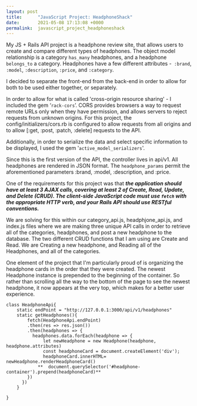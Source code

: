 ```yaml
---
layout: post
title:      "JavaScript Project: HeadphoneShack"
date:       2021-05-08 17:13:08 +0000
permalink:  javascript_project_headphoneshack
---
```



My JS + Rails API project is a headphone review site, that allows users to create and compare different types of headphones. The object model relationship is a category `has_many` headphones, and a headphone` belongs_to` a category. Headphones have a few different attributes -` :brand`, `:model`, `:description`, `:price`, and `:category`.

I decided to separate the front-end from the back-end in order to allow for both to be used either together, or separately.

In order to allow for what is called 'cross-origin resource sharing' - I included the gem ‘`rack-cors`’. CORS provides browsers a way to request remote URLs only when they have permission, and allows servers to reject requests from unknown origins. For this project, the config/initializers/cors.rb is configured to allow requests from all origins and to allow [:get, :post, :patch, :delete] requests to the API.

Additionally, in order to serialize the data and select specific information to be displayed, I used the gem '`active_model_serializers`'. 

Since this is the first version of the API, the controller lives in api/v1. All headphones are rendered in JSON format. The `headphone_params` permit the aforementioned parameters :brand, :model, :description, and :price.

One of the requirements for this project was that ***the application should have at least 3 AJAX calls, covering at least 2 of Create, Read, Update, and Delete (CRUD). The client-side JavaScript code must use `fetch` with the appropriate HTTP verb, and your Rails API should use RESTful conventions.***

We are solving for this within our category_api.js, headphjone_api.js, and index.js files where we are making three unique API calls in order to retrieve all of the categories, headphones, and post a new headphone to the database. The two different CRUD functions that I am using are Create and Read. We are Creating a new headphone, and Reading all of the Headphones, and all of the categories.

One element of the project that I'm particularly proud of is organizing the headphone cards in the order that they were created. The newest Headphone instance is prepended to the beginning of the container. So rather than scrolling all the way to the bottom of the page to see the newest headphone, it now appears at the very top, which makes for a better user experience.

```
class HeadphoneApi{
    static endPoint = "http://127.0.0.1:3000/api/v1/headphones"
    static getHeadphones(){
        fetch(HeadphoneApi.endPoint)
        .then(res => res.json())
        .then(headphones => {
          headphones.data.forEach(headphone => {
              let newHeadphone = new Headphone(headphone, headphone.attributes)
              const headphoneCard = document.createElement('div');
              headphoneCard.innerHTML= newHeadphone.renderHeadphoneCard()
            **  document.querySelector('#headphone-container').prepend(headphoneCard)**
        })
      })
    }

}
```



